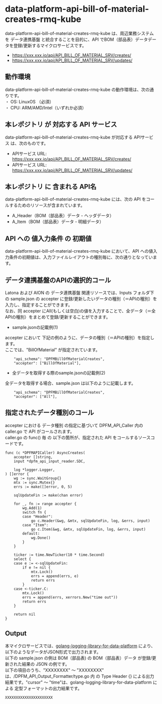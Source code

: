 # data-platform-api-bill-of-material-creates-rmq-kube

data-platform-api-bill-of-material-creates-rmq-kube は、周辺業務システム　を データ連携基盤 と統合することを目的に、API でBOM（部品表）データデータを登録/更新するマイクロサービスです。  

* https://xxx.xxx.io/api/API_BILL_OF_MATERIAL_SRV/creates/
* https://xxx.xxx.io/api/API_BILL_OF_MATERIAL_SRV/updates/

## 動作環境

data-platform-api-bill-of-material-creates-rmq-kube の動作環境は、次の通りです。  
・ OS: LinuxOS （必須）  
・ CPU: ARM/AMD/Intel（いずれか必須）  


## 本レポジトリ が 対応する API サービス
data-platform-api-bill-of-material-creates-rmq-kube が対応する APIサービス は、次のものです。

* APIサービス URL: https://xxx.xxx.io/api/API_BILL_OF_MATERIAL_SRV/creates/
* APIサービス URL: https://xxx.xxx.io/api/API_BILL_OF_MATERIAL_SRV/updates/

## 本レポジトリ に 含まれる API名
data-platform-api-bill-of-material-creates-rmq-kube には、次の API をコールするためのリソースが含まれています。  

* A_Header（BOM（部品表）データ - ヘッダデータ）
* A_Item（BOM（部品表）データ - 明細データ）

## API への 値入力条件 の 初期値
data-platform-api-bill-of-material-creates-rmq-kube において、API への値入力条件の初期値は、入力ファイルレイアウトの種別毎に、次の通りとなっています。  

## データ連携基盤のAPIの選択的コール

Latona および AION の データ連携基盤 関連リソースでは、Inputs フォルダ下の sample.json の accepter に登録/更新したいデータの種別（＝APIの種別）を入力し、指定することができます。  
なお、同 accepter にAll(もしくは空白)の値を入力することで、全データ（＝全APIの種別）をまとめて登録/更新することができます。  

* sample.jsonの記載例(1)  

accepter において 下記の例のように、データの種別（＝APIの種別）を指定します。  
ここでは、"BillOfMaterial" が指定されています。    
  
```
	"api_schema": "DPFMBillOfMaterialCreates",
	"accepter": ["BillOfMaterial"],
```
  
* 全データを取得する際のsample.jsonの記載例(2)  

全データを取得する場合、sample.json は以下のように記載します。  

```
	"api_schema": "DPFMBillOfMaterialCreates",
	"accepter": ["All"],
```

## 指定されたデータ種別のコール

accepter における データ種別 の指定に基づいて DPFM_API_Caller 内の caller.go で API がコールされます。  
caller.go の func() 毎 の 以下の箇所が、指定された API をコールするソースコードです。  

```
func (c *DPFMAPICaller) AsyncCreates(
	accepter []string,
	input *dpfm_api_input_reader.SDC,

	log *logger.Logger,
) []error {
	wg := sync.WaitGroup{}
	mtx := sync.Mutex{}
	errs := make([]error, 0, 5)

	sqlUpdateFin := make(chan error)

	for _, fn := range accepter {
		wg.Add(1)
		switch fn {
		case "Header":
			go c.Header(&wg, &mtx, sqlUpdateFin, log, &errs, input)
		case "Item":
			go c.Item(&wg, &mtx, sqlUpdateFin, log, &errs, input)
		default:
			wg.Done()
		}
	}

	ticker := time.NewTicker(10 * time.Second)
	select {
	case e := <-sqlUpdateFin:
		if e != nil {
			mtx.Lock()
			errs = append(errs, e)
			return errs
		}
	case <-ticker.C:
		mtx.Lock()
		errs = append(errs, xerrors.New("time out"))
		return errs
	}

	return nil
}
```

## Output  
本マイクロサービスでは、[golang-logging-library-for-data-platform](https://github.com/latonaio/golang-logging-library-for-data-platform) により、以下のようなデータがJSON形式で出力されます。  
以下の sample.json の例は BOM（部品表) の BOM（部品表）データ が登録/更新された結果の JSON の例です。  
以下の項目のうち、"XXXXXXXX" ～ "XXXXXXXX" は、/DPFM_API_Output_Formatter/type.go 内 の Type Header {} による出力結果です。"cursor" ～ "time"は、golang-logging-library-for-data-platform による 定型フォーマットの出力結果です。  

```
XXXXXXXXXXXXXXXXXXXXXX
```
